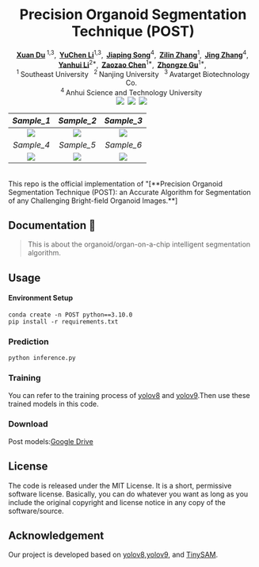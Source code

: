 <h1 align="center">Precision Organoid Segmentation Technique (POST)</h1>

<div align='center'>
    <a href='https://scholar.google.com' target='_blank'><strong>Xuan Du</strong></a><sup> 1,3</sup>,&thinsp;
    <a href='https://scholar.google.com' target='_blank'><strong>YuChen Li</strong></a><sup>1,3</sup>,&thinsp;
    <a href='https://scholar.google.com' target='_blank'><strong>Jiaping Song</strong></a><sup>4</sup>,&thinsp;
    <a href='https://scholar.google.com' target='_blank'><strong>Zilin Zhang</strong></a><sup>1</sup>,&thinsp;
    <a href='https://scholar.google.com' target='_blank'><strong>Jing Zhang</strong></a><sup>4</sup>,&thinsp;
    <a href='https://scholar.google.com' target='_blank'><strong>Yanhui Li</strong></a><sup>2*</sup>,&thinsp;
    <a href='https://scholar.google.com' target='_blank'><strong>Zaozao Chen</strong></a><sup>1*</sup>,&thinsp;
    <a href='https://scholar.google.com' target='_blank'><strong>Zhongze Gu</strong></a><sup>1*</sup>,&thinsp;
</div>

<div align='center'>
    <sup>1 </sup>Southeast University&ensp;  <sup>2 </sup>Nanjing University&ensp;  <sup>3 </sup>Avatarget Biotechnology Co.&ensp;  <br/> <sup>4 </sup>Anhui Science and Technology University&ensp;
    <br />
</div>
<div align="center" style="display: flex; justify-content: center; flex-wrap: wrap;">
  <a href='https://www.sciopen.com/article/pdf/10.26599/AIR.2024.9150'><img src='https://img.shields.io/badge/Journal-Paper-red'></a>&ensp;
  <a href='https://arxiv.org/pdf/2401.'><img src='https://img.shields.io/badge/arXiv-Paper-green'></a>&ensp;
  <a href='LICENSE'><img src='https://img.shields.io/badge/License-MIT-blue'></a>&ensp;
</div>

|            *Sample_1*            |             *Sample_2*            |             *Sample_3*            |
| :------------------------------: | :-------------------------------: | :-------------------------------: |
| <img src="https://drive.google.com/uc?id=19ShmEUc_lpIKASy6zUq5F89q3HRsdfvr" /> |  <img src="https://drive.google.com/uc?id=1tJEwPgfiK18r34n_qronNpuQhjd20NhV" /> |  <img src="https://drive.google.com/uc?id=1KtoevItyasK2samFIE0RfrQQ7cHo0QBZ" /> |
|            *Sample_4*            |             *Sample_5*            |             *Sample_6*            |
| <img src="https://drive.google.com/uc?id=1I5UW-xzCLMQD0IhlRwdCHqz8nFMxUa8X" /> |  <img src="https://drive.google.com/uc?id=1BbR6YjzI8xKwCQL-t-5pul5PcLRrJNrs" /> |  <img src="https://drive.google.com/uc?id=1puGcK3elZ3__nfKTa2iVcMajLhLaG1qQ" /> |
<br/>
This repo is the official implementation of "[**Precision Organoid Segmentation Technique (POST): an Accurate Algorithm for Segmentation of any Challenging Bright-field Organoid Images.**]

## Documentation 📑
> This is about the organoid/organ-on-a-chip intelligent segmentation algorithm.

## Usage
#### Environment Setup
```shell
conda create -n POST python==3.10.0
pip install -r requirements.txt
```
### Prediction

```shell
python inference.py
```
### Training
You can refer to the training process of [yolov8](git@github.com:ultralytics/ultralytics.git) and [yolov9](git@github.com:WongKinYiu/yolov9.git).Then use these trained models in this code.

### Download
Post models:[Google Drive](https://drive.google.com/drive/folders/1-Dd-zFxHM2GfprqbEv2Tv0_mLNu88SuW?usp=sharing)

## License
The code is released under the MIT License. It is a short, permissive software license. Basically, you can do whatever you want as long as you include the original copyright and license notice in any copy of the software/source.

## Acknowledgement
Our project is developed based on [yolov8](git@github.com:ultralytics/ultralytics.git),[yolov9](git@github.com:WongKinYiu/yolov9.git), and [TinySAM](git@github.com:xinghaochen/TinySAM.git).
